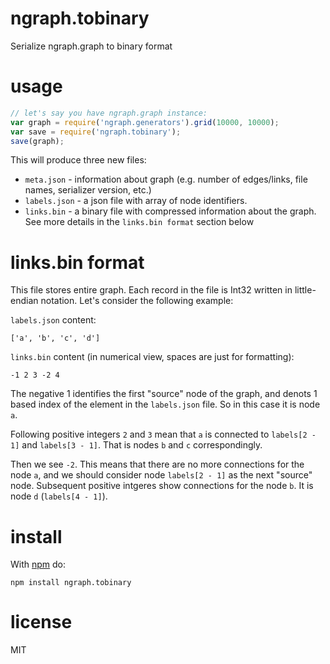 # ngraph.tobinary

Serialize ngraph.graph to binary format

# usage

``` js
// let's say you have ngraph.graph instance:
var graph = require('ngraph.generators').grid(10000, 10000);
var save = require('ngraph.tobinary');
save(graph);
```

This will produce three new files:

* `meta.json` - information about graph (e.g. number of edges/links, file names, serializer version, etc.)
* `labels.json` - a json file with array of node identifiers.
* `links.bin` - a binary file with compressed information about the graph.
See more details in the `links.bin format` section below


# links.bin format

This file stores entire graph. Each record in the file is Int32 written in little-endian
notation. Let's consider the following example:

`labels.json` content:

```
['a', 'b', 'c', 'd']
```

`links.bin` content (in numerical view, spaces are just for formatting):

```
-1 2 3 -2 4
```

The negative 1 identifies the first "source" node of the graph, and denots 1 based index
of the element in the `labels.json` file. So in this case it is node `a`.

Following positive integers `2` and `3` mean that `a` is connected to `labels[2 - 1]`
and `labels[3 - 1]`. That is nodes `b` and `c` correspondingly.

Then we see `-2`. This means that there are no more connections for the node `a`,
and we should consider node `labels[2 - 1]` as the next "source" node. Subsequent
positive intgeres show connections for the node `b`. It is node `d` (`labels[4 - 1]`).

# install

With [npm](https://npmjs.org) do:

```
npm install ngraph.tobinary
```

# license

MIT
